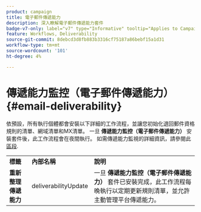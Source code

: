 ```yaml
---
product: campaign
title: 電子郵件傳遞能力
description: 深入瞭解電子郵件傳遞能力套件
badge-v7-only: label="v7" type="Informative" tooltip="Applies to Campaign Classic v7 only"
feature: Workflows, Deliverability
source-git-commit: 8debcd3d8fb883b3316cf75187a86bebf15a1d31
workflow-type: tm+mt
source-wordcount: '101'
ht-degree: 4%

---
```



# 傳遞能力監控（電子郵件傳遞能力）{#email-deliverability}



依預設，所有執行個體都會安裝以下詳細的工作流程，並讓您初始化退回郵件資格規則的清單、網域清單和MX清單。 一旦 **傳遞能力監控（電子郵件傳遞能力）** 安裝套件後，此工作流程會在夜間執行。 如需傳遞能力監視的詳細資訊，請參閱此 [區段](../../delivery/using/about-deliverability.md).

<table> 
 <tbody> 
  <tr> 
   <td> <strong>標籤</strong><br /> </td> 
   <td> <strong>內部名稱</strong><br /> </td> 
   <td> <strong>說明</strong><br /> </td> 
  </tr> 
  <tr> 
   <td> <strong>重新整理傳遞能力</strong><br /> </td> 
   <td> <span class="uicontrol">deliverabilityUpdate</span> <br /> </td> 
   <td>  一旦 <strong>傳遞能力監控（電子郵件傳遞能力）</strong> 套件已安裝完成，此工作流程每晚執行以定期更新規則清單，並允許主動管理平台傳遞能力。<br /> </td> 
  </tr> 
 </tbody> 
</table>

